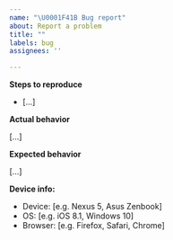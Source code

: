 ```yaml
---
name: "\U0001F41B Bug report"
about: Report a problem
title: ""
labels: bug
assignees: ''

---
```


**Steps to reproduce**

* [...]

**Actual behavior**

[...]

**Expected behavior**

[...]

**Device info:**

* Device: [e.g. Nexus 5, Asus Zenbook]
* OS: [e.g. iOS 8.1, Windows 10]
* Browser: [e.g. Firefox, Safari, Chrome]
